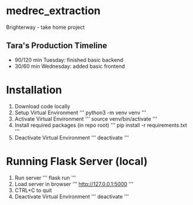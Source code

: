 # medrec_extraction
Brighterway - take home project

## Tara's Production Timeline
- 90/120 min Tuesday: finished basic backend
- 30/60 min Wednesday: added basic frontend

# Installation
1) Download code locally
2) Setup Virtual Environment
'''
python3 -m venv venv
'''
3) Activate Virtual Environment
'''
source venv/bin/activate
'''
4) Install required packages (in repo root)
'''
pip install -r requirements.txt
'''
5) Deactivate Virtual Environment
'''
deactivate
'''


# Running Flask Server (local)

1) Run server
'''
flask run
'''
2) Load server in browser
'''
http://127.0.0.1:5000
'''
3) CTRL+C to quit
4) Deactivate Virtual Environment
'''
deactivate
'''

